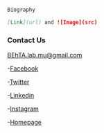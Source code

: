 ```markdown

Biography

[Link](url) and ![Image](src)
```


### Contact Us
BEhTA.lab.mu@gmail.com

-[Facebook]()

-[Twitter]()

-[Linkedin]()

-[Instagram]()

-[Homepage](https://behta.github.io/BEhTA.Lab/)

